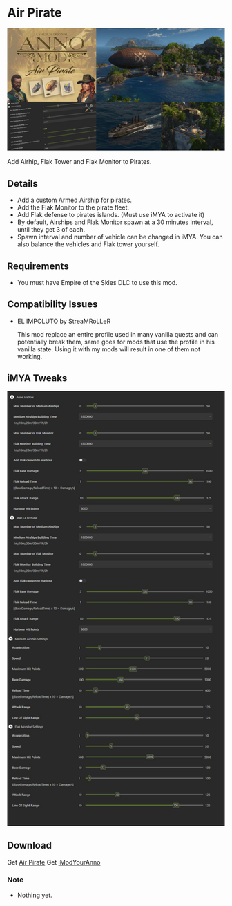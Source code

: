 # Air Pirate

![](./airpiratemd.jpg)

Add Airhip, Flak Tower and Flak Monitor to Pirates.


## Details

- Add a custom Armed Airship for pirates.
- Add the Flak Monitor to the pirate fleet.
- Add Flak defense to pirates islands. (Must use iMYA to activate it)
- By default, Airships and Flak Monitor spawn at a 30 minutes interval, until they get 3 of each. 
- Spawn interval and number of vehicle can be changed in iMYA. You can also balance the vehicles and Flak tower yourself.

## Requirements 

- You must have Empire of the Skies DLC to use this mod.

## Compatibility Issues

- EL IMPOLUTO  by StreaMRoLLeR
 
  This mod replace an entire profile used in many vanilla quests and can potentially break them, same goes for mods that use the profile in his vanilla state.
  Using it with my mods will result in one of them not working. 
  
## iMYA Tweaks

![](./airpirateiMYA.jpg)

## Download

Get [Air Pirate](https://github.com/VALiiiUM/Anno_1800_Mods/releases/tag/v1.01)
Get [iModYourAnno](https://github.com/anno-mods/iModYourAnno/releases)

### Note

- Nothing yet. 
